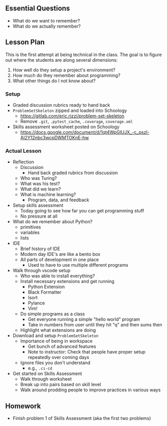 ## Essential Questions

- What do we want to remember?
- What do we actually remember?

## Lesson Plan

This is the first attempt at being technical in the class. The goal is to
figure out where the students are along several dimensions:

1. How well do they setup a project's environment?
2. How much do they remember about programming?
3. What other things do I not know about?

### Setup

- Graded discussion rubrics ready to hand back
- `ProblemSetSkeleton` zipped and loaded into Schoology
    - https://gitlab.com/eric.rizzi/problem-set-skeleton
    - Remove `.git`, `.pytest_cache`, `.coverage`, `coverage.xml`
- Skills assessment worksheet posted on Schoology
    - https://docs.google.com/document/d/1qt4WpGlUJX_-c_pszl-Al2Y12nbc3wcpDWMTOKnE-hw

### Actual Lesson

- Reflection
    - Discussion
        - Hand back graded rubrics from discussion
    - Who was Turing?
    - What was his test?
    - What did we learn?
    - What is machine learning?
        - Program, data, and feedback
- Setup skills assessment
    - Today going to see how far you can get programming stuff
    - No pressure at all
- What do we remember about Python?
    - primitives
    - variables
    - lists
- IDE
    - Brief history of IDE
    - Modern day IDE's are like a bento box
    - All parts of development in one place
        - Used to have to use multiple different programs
- Walk through vscode setup
    - Who was able to install everything?
    - Install necessary extensions and get running
        - Python Extension
        - Black Formatter
        - Isort
        - Pylance
        - Vim!
    - Do simple programs as a class
        - Get everyone running a simple "hello world" program
        - Take in numbers from user until they hit "q" and then sums then
    - Highlight what extensions are doing
- Download and setup `ProblemSetSkeleton`
    - Importance of being in workspace
        - Get bunch of advanced features
        - Note to instructor: Check that people have proper setup repeatedly over coming days
    - Ignore files you don't understand
        - e.g., `.ci-cd`
- Get started on Skills Assessment
    - Walk through worksheet
    - Break up into pairs based on skill level
    - Walk around prodding people to improve practices in various ways

## Homework

- Finish problem 1 of Skills Assessment (aka the first two problems)
